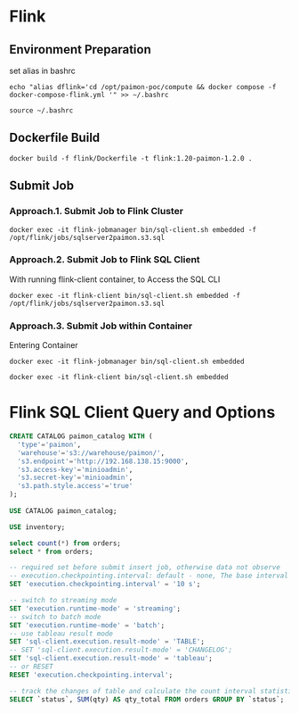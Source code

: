 # Flink

## Environment Preparation

set alias in bashrc

```shell
echo "alias dflink='cd /opt/paimon-poc/compute && docker compose -f docker-compose-flink.yml '" >> ~/.bashrc

source ~/.bashrc
```

## Dockerfile Build

```shell
docker build -f flink/Dockerfile -t flink:1.20-paimon-1.2.0 .
```

## Submit Job

### Approach.1. Submit Job to Flink Cluster

```shell
docker exec -it flink-jobmanager bin/sql-client.sh embedded -f /opt/flink/jobs/sqlserver2paimon.s3.sql
```

### Approach.2. Submit Job to Flink SQL Client

With running flink-client container, to Access the SQL CLI

```shell
docker exec -it flink-client bin/sql-client.sh embedded -f /opt/flink/jobs/sqlserver2paimon.s3.sql
```

### Approach.3. Submit Job within Container

Entering Container

```shell
docker exec -it flink-jobmanager bin/sql-client.sh embedded

docker exec -it flink-client bin/sql-client.sh embedded
```

# Flink SQL Client Query and Options

```sql
CREATE CATALOG paimon_catalog WITH (
  'type'='paimon',
  'warehouse'='s3://warehouse/paimon/',
  's3.endpoint'='http://192.168.138.15:9000',
  's3.access-key'='minioadmin',
  's3.secret-key'='minioadmin',
  's3.path.style.access'='true'
);
       
USE CATALOG paimon_catalog;

USE inventory;

select count(*) from orders;
select * from orders;

-- required set before submit insert job, otherwise data not observe
-- execution.checkpointing.interval: default - none, The base interval setting. To enable checkpointing, you need to set this value larger than 0.
SET 'execution.checkpointing.interval' = '10 s';

-- switch to streaming mode
SET 'execution.runtime-mode' = 'streaming';
-- switch to batch mode
SET 'execution.runtime-mode' = 'batch';
-- use tableau result mode
SET 'sql-client.execution.result-mode' = 'TABLE';
-- SET 'sql-client.execution.result-mode' = 'CHANGELOG';
SET 'sql-client.execution.result-mode' = 'tableau';
-- or RESET
RESET 'execution.checkpointing.interval';

-- track the changes of table and calculate the count interval statistics
SELECT `status`, SUM(qty) AS qty_total FROM orders GROUP BY `status`;
```